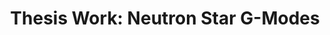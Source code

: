 ---
layout: blog 
style: style1
image_path: /images/neutron.jpeg
link_path: /blog_test.html
title: Thesis Work&#58; Neutron Star G-Modes
caption: Numerical calculation of sound speed differences and g-modes as a probe of core composition.
permalink: /generic.html 
--- 